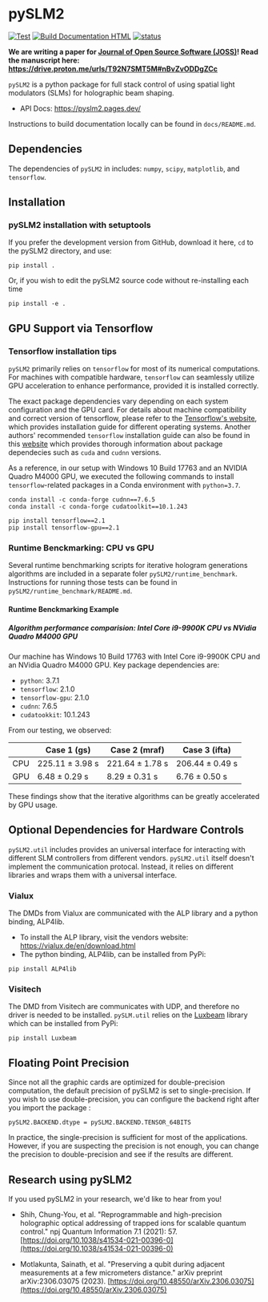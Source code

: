pySLM2
======
[![Test](https://github.com/QITI/pySLM2/actions/workflows/pytest.yml/badge.svg)](https://github.com/QITI/pySLM2/actions/workflows/pytest.yml)
[![Build Documentation HTML](https://github.com/QITI/pySLM2/actions/workflows/sphinx.yml/badge.svg)](https://github.com/QITI/pySLM2/actions/workflows/sphinx.yml)
[![status](https://joss.theoj.org/papers/70246ad674d3806798e343f6ecffa686/status.svg)](https://joss.theoj.org/papers/70246ad674d3806798e343f6ecffa686)

**We are writing a paper for [Journal of Open Source Software (JOSS)](https://joss.theoj.org/)! Read the manuscript here: https://drive.proton.me/urls/T92N7SMT5M#nBvZvODDgZCc**

`pySLM2` is a python package for full stack control of using spatial light modulators (SLMs) for holographic beam shaping. 

* API Docs: https://pyslm2.pages.dev/

Instructions to build documentation locally can be found in `docs/README.md`.


Dependencies
------------

The dependencies of `pySLM2` in includes: `numpy`, `scipy`, `matplotlib`, and `tensorflow`.


Installation
------------

### pySLM2 installation with setuptools

If you prefer the development version from GitHub, download it here, `cd` to the pySLM2 directory, and use:
```
pip install .
```

Or, if you wish to edit the pySLM2 source code without re-installing each time

```
pip install -e .
```

GPU Support via Tensorflow
---------------------------------------
### Tensorflow installation tips

`pySLM2` primarily relies on `tensorflow` for most of its numerical computations. For machines with compatible hardware, `tensorflow` can seamlessly utilize GPU acceleration to enhance performance, provided it is installed correctly.

The exact package dependencies vary depending on each system configuration and the GPU card. For details about machine compatibility and correct version of tensorflow, please refer to the [Tensorflow's website](https://www.tensorflow.org/install/pip#step-by-step_instructions), which provides installation guide for different operating systems. Another authors' recommended `tensorflow` installation guide can also be found in this [website](https://medium.com/@shaikhmuhammad/installing-tensorflow-cuda-cudnn-with-anaconda-for-geforce-gtx-1050-ti-79c1eb94eb7a) which provides thorough information about package dependecies such as `cuda` and `cudnn` versions. 


 As a reference, in our setup with Windows 10 Build 17763 and an NVIDIA Quadro M4000 GPU, we executed the following commands to install `tensorflow`-related packages in a Conda environment with `python=3.7`.
```
conda install -c conda-forge cudnn==7.6.5
conda install -c conda-forge cudatoolkit==10.1.243
 
pip install tensorflow==2.1 
pip install tensorflow-gpu==2.1 
```

### Runtime Benckmarking: CPU vs GPU 
Several runtime benchmarking scripts for iterative hologram generations algorithms are included in a separate foler `pySLM2/runtime_benchmark`. Instructions for running those tests can be found in `pySLM2/runtime_benchmark/README.md`.

#### Runtime Benckmarking Example
##### Algorithm performance comparision: Intel Core i9-9900K CPU vs NVidia Quadro M4000 GPU
Our machine has Windows 10 Build 17763 with Intel Core i9-9900K CPU and an NVidia Quadro M4000 GPU. Key package dependencies are:
- `python`: 3.7.1
- `tensorflow`: 2.1.0
- `tensorflow-gpu`: 2.1.0
- `cudnn`: 7.6.5
- `cudatookkit`: 10.1.243

From our testing, we observed:

|  | Case 1 (gs)   | Case 2 (mraf)  | Case 3 (ifta)
|-------------|-------------|-------------|-------------|
| CPU |$225.11 \pm 3.98$ s | $221.64 \pm 1.78$ s  | $206.44 \pm 0.49$ s|
| GPU  | $6.48 \pm 0.29$ s | $8.29 \pm 0.31$ s |$6.76 \pm 0.50$ s|

These findings show that the iterative algorithms can be greatly accelerated by GPU usage.

Optional Dependencies for Hardware Controls
-------------------------------------------
`pySLM2.util` includes provides an universal interface for interacting with different SLM controllers from different vendors.
`pySLM2.util` itself doesn't implement the communication protocal. Instead, it relies on different libraries and wraps them with a universal interface.

### Vialux
The DMDs from Vialux are communicated with the ALP library and a python binding, ALP4lib.

* To install the ALP library, visit the vendors website: https://vialux.de/en/download.html
* The python binding, ALP4lib, can be installed from PyPi:
```
pip install ALP4lib
```

### Visitech
The DMD from Visitech are communicates with UDP, and therefore no driver is needed to be installed. `pySLM.util` relies on the [Luxbeam](https://pypi.org/project/Luxbeam/) library which can be installed from PyPi:
```
pip install Luxbeam
```

Floating Point Precision
------------------------
Since not all the graphic cards are optimized for double-precision computation, the default precision of pySLM2 is set to single-precision.
If you wish to use double-precision, you can configure the backend right after you import the package :
```
pySLM2.BACKEND.dtype = pySLM2.BACKEND.TENSOR_64BITS
```

In practice, the single-precision is sufficient for most of the applications. However, if you are suspecting the precision is not enough, you can change the precision to double-precision and see if the results are different.

Research using pySLM2
---------------------

If you used pySLM2 in your research, we'd like to hear from you!

* Shih, Chung-You, et al. "Reprogrammable and high-precision holographic optical addressing of trapped ions for scalable quantum control." npj Quantum Information 7.1 (2021): 57. [https://doi.org/10.1038/s41534-021-00396-0](https://doi.org/10.1038/s41534-021-00396-0)

* Motlakunta, Sainath, et al. "Preserving a qubit during adjacent measurements at a few micrometers distance." arXiv preprint arXiv:2306.03075 (2023). [https://doi.org/10.48550/arXiv.2306.03075](https://doi.org/10.48550/arXiv.2306.03075)



